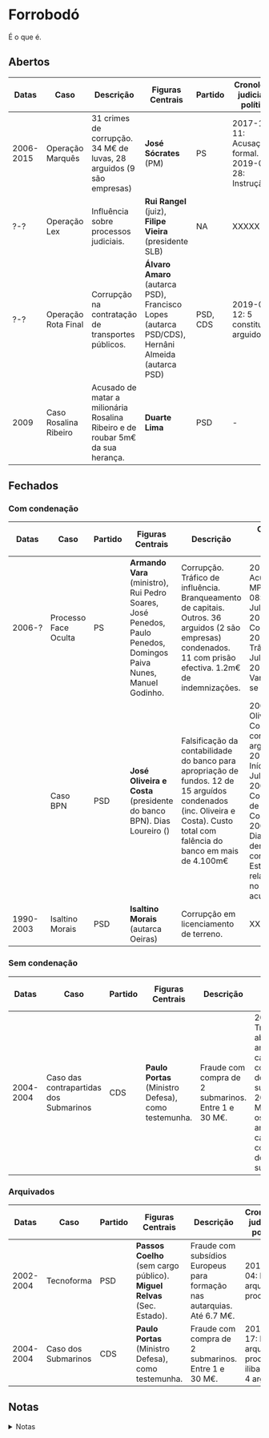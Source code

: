 # Forrobodó
É o que é.

## Abertos

| Datas     | Caso                  | Descrição | Figuras Centrais | Partido | Cronologia judicial e política  | Links |
| --------- | --------------------- | --------- | ---------------- | ------- | ------------------------------- | ----- |
| 2006-2015 | Operação Marquês      | 31 crimes de corrupção. 34 M€ de luvas, 28 arguidos (9 são empresas) | **José Sócrates** (PM) | PS | 2017-10-11: Acusação formal. 2019-01-28: Instrução. | [1](https://pt.wikipedia.org/wiki/Operação_Marquês) |
| ?-?       | Operação Lex          | Influência sobre processos judiciais. | **Rui Rangel** (juiz), **Filipe Vieira** (presidente SLB) | NA | XXXXX | [1](https://pt.wikipedia.org/wiki/Operação_Marquês) |
| ?-?       | Operação Rota Final   | Corrupção na contratação de transportes públicos.  | **Álvaro Amaro** (autarca PSD), Francisco Lopes (autarca PSD/CDS), Hernâni Almeida (autarca PSD) | PSD, CDS | 2019-06-12: 5 constituidos arguidos. | [1](https://www.noticiasaominuto.com/pais/1270239/rota-final-cinco-arguidos-constituidos-incluindo-ex-autarca-do-psd) |
| 2009      | Caso Rosalina Ribeiro | Acusado de matar a milionária Rosalina Ribeiro e de roubar 5m€ da sua herança. | **Duarte Lima**   | PSD | - | [1](https://pt.wikipedia.org/wiki/Duarte_Lima) |

## Fechados

### Com condenação

| Datas     | Caso                  | Partido   | Figuras Centrais | Descrição  | Cronologia judicial e política  | Links |
| --------- | --------------------- | --------- | ---------------- | ---------- | ------------------------------- | ----- |
| 2006-?    | Processo Face Oculta  | PS        | **Armando Vara** (ministro), Rui Pedro Soares, José Penedos, Paulo Penedos, Domingos Paiva Nunes, Manuel Godinho. | Corrupção. Tráfico de influência. Branqueamento de capitais. Outros. 36 arguidos (2 são empresas) condenados. 11 com prisão efectiva. 1.2m€ de indemnizações. | 2010-10-27: Acusação pelo MP. 2011-11-08: Início do Julgamento. 2014-09-05: Condenação. 2018-12-27: Trânsito em Julgado. 2019-04-30: Vara desfilia-se do PS.| [1](https://pt.wikipedia.org/wiki/Processo_Face_Oculta), [2](https://www.dn.pt/poder/interior/cronologia-armando-vara-e-o-processo-face-oculta-10428456.html)|
|           | Caso BPN              | PSD       | **José Oliveira e Costa** (presidente do banco BPN). Dias Loureiro () | Falsificação da contabilidade do banco para apropriação de fundos. 12 de 15 arguídos condenados (inc. Oliveira e Costa). Custo total com falência do banco em mais de 4.100m€ | 2008-11-20: Oliveira e Costa detido e constituido arguido. 2010-12-15: Início do Julgamento. 2009-05-24: Condenação de Oliveira e Costa e outros. 2009-05-27: Dias Loureiro demite-se de conselheiro de Estado por relacionamento no caso (não acusado). | [1](https://pt.wikipedia.org/wiki/Caso_BPN), [2](https://eco.sapo.pt/2018/12/19/bpn-ja-custa-mais-de-4-000-milhoes-aos-cofres-do-estado/) |
| 1990-2003 | Isaltino Morais       | PSD       | **Isaltino Morais** (autarca Oeiras) | Corrupção em licenciamento de terreno.           | XXX | [1](https://www.tsf.pt/portugal/justica/interior/isaltino-morais-condenado-a-sete-anos-de-prisao-e-perda-de-mandato-1324855.html) |

### Sem condenação

| Datas     | Caso                  | Partido   | Figuras Centrais | Descrição  | Cronologia judicial e política  | Links |
| --------- | --------------------- | --------- | ---------------- | ---------- | ------------------------------- | ----- |
| 2004-2004 | Caso das contrapartidas dos Submarinos   | CDS       | **Paulo Portas** (Ministro Defesa), como testemunha. | Fraude com compra de 2 submarinos. Entre 1 e 30 M€. | 2014-02-14: Tribunal absolve os 10 arguidos no caso das contrapartidas dos submarinos. 2014-12-17: MP absolve os 10 arguidos no caso das contrapartidas dos submarinos. | [1](https://pt.wikipedia.org/wiki/Caso_das_contrapartidas_dos_submarinos), [2](https://www.publico.pt/2014/02/14/sociedade/noticia/absolvidos-todos-os-dez-arguidos-no-processo-dos-submarinos-1623689)|


### Arquivados

| Datas     | Caso                  | Partido   | Figuras Centrais | Descrição  | Cronologia judicial e política  | Links |
| --------- | --------------------- | --------- | ---------------- | ---------- | ------------------------------- | ----- |
| 2002-2004 | Tecnoforma            | PSD       | **Passos Coelho** (sem cargo público). **Miguel Relvas** (Sec. Estado). | Fraude com subsídios Europeus para formação nas autarquias. Até 6.7 M€. | 2017-09-04: MP arquiva processo. | [1](https://observador.pt/2017/09/13/tecnoforma-ministerio-publico-arquiva-processo-contra-passos-coelho-e-miguel-relvas/), [2](http://dciap.ministeriopublico.pt/pagina/arquivamento-de-inquerito-tecnoforma) [3](https://sol.sapo.pt/artigo/588889/tecnoforma-mp-arquiva-caso-contra-parecer-da-comissao-europeia)|
| 2004-2004 | Caso dos Submarinos   | CDS       | **Paulo Portas** (Ministro Defesa), como testemunha. | Fraude com compra de 2 submarinos. Entre 1 e 30 M€. | 2014-12-17: MP arquiva o processo, ilibando os 4 arguidos. | [1](https://pt.wikipedia.org/wiki/Caso_dos_submarinos), [2](https://www.jornaldenegocios.pt/economia/justica/detalhe/paulo_portas_ouvido_como_testemunha_no_ambito_do_processo_dos_submarinos), [3](https://www.jn.pt/seguranca/interior/caso-dos-submarinos-arquivado-4302167.html)|


## Notas
<details><summary>Notas </summary>

- Datas: anos dos ilícitos relevantes.
- Caso: nome da investigação ou nome comum.
- Partido: Partido ou partidos aos quais as Figuras centrais estavam ligadas durante os ilícitos de relevo.
- Figuras Centrais: Pessoas com peso no processo. Apresentam-se os cargos que possuiam à data.
- Descrição: alguns factos sobre a dimensão do processo.
- Links: ligações a agregadores (wikipedia) ou a notícias relevantes.
- Cronologia: historial de eventos relacionados com o processo.

</details>
